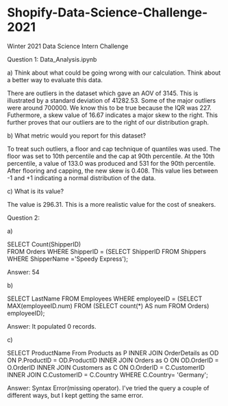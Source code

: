 # Shopify-Data-Science-Challenge-2021
Winter 2021 Data Science Intern Challenge

Question 1: Data_Analysis.ipynb

a) Think about what could be going wrong with our calculation. Think about a better way to evaluate this data. 
      
There are outliers in the dataset which gave an AOV of 3145. This is illustrated by a standard deviation of 41282.53. Some of the major outliers were around 700000. We know this to be true because the IQR was 227. Futhermore, a skew value of 16.67 indicates a major skew to the right. This further proves that our outliers are to the right of our distribution graph. 
   
b) What metric would you report for this dataset?

To treat such outliers, a floor and cap technique of quantiles was used. The floor was set to 10th percentile and the cap at 90th percentile. At the 10th percentile, a value of 133.0 was produced and 531 for the 90th percentile. After flooring and capping, the new skew is 0.408. This value lies between -1 and +1 indicating a normal distribution of the data. 


c) What is its value?

The value is 296.31. This is a more realistic value for the cost of     sneakers. 



Question 2:

a) 

  SELECT Count(ShipperID)  
  FROM Orders 
  WHERE ShipperID = 
  (SELECT ShipperID 
  FROM Shippers  
  WHERE ShipperName ='Speedy Express');

  Answer: 54

b) 

  SELECT LastName
  FROM Employees
  WHERE employeeID =
    (SELECT MAX(employeeID.num)
        FROM (SELECT count(*) AS num
              FROM Orders) employeeID);

  Answer: It populated 0 records. 
  
c) 

  SELECT ProductName
  From Products as P
      INNER JOIN 
      OrderDetails as OD
      ON P.ProductID = OD.ProductID
          INNER JOIN
          Orders as O
          ON OD.OrderID = O.OrderID
              INNER JOIN
              Customers as C
              ON O.OrderID = C.CustomerID
                       INNER JOIN  C.CustomerID = C.Country 
  WHERE C.Country= 'Germany';


  Answer: Syntax Error(missing operator). I've tried the query a couple of different ways, but I kept getting the same error. 
